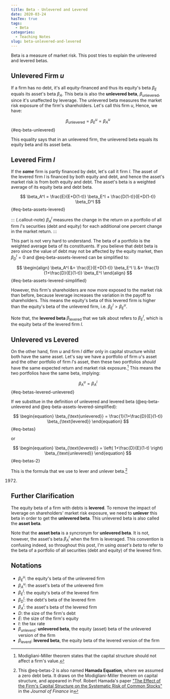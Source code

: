 ```yaml
---
title: Beta - Unlevered and Levered
date: 2020-03-24
hasTex: true
tags:
  - Beta
categories:
  - Teaching Notes
slug: beta-unlevered-and-levered
---
```


Beta is a measure of market risk. This post tries to explain the unlevered and levered betas.

<!-- more -->

## Unlevered Firm ***u***

If a firm has no debt, it's all equity-financed and thus its equity's beta
$\beta_{E}$ equals its asset's beta $\beta_{A}$. This beta is also the
**unlevered beta**, $\beta_{\text{unlevered}}$, since it's unaffected by
leverage. The unlevered beta measures the market risk exposure of the firm's
shareholders. Let's call this firm $u$, Hence, we have:

$$
\beta_{\text{unlevered}}=\beta_E^u=\beta_A^u
$$ {#eq-beta-unlevered}

This equality says that in an unlevered firm, the unlevered beta equals its
equity beta and its asset beta.

## Levered Firm ***l***

If the ***same*** firm is partly financed by debt, let's call it firm $l$. The
asset of the levered firm $l$ is financed by both equity and debt, and hence the
asset's market risk is from both equity and debt. The asset's beta is a weighted
average of its equity beta and debt beta.

$$
\beta_A^l = \frac{E}{E+D(1-t)} \beta_E^l + \frac{D(1-t)}{E+D(1-t)} \beta_D^l
$$ {#eq-beta-assets-levered}

::: {.callout-note}
$\beta_A^l$ measures the change in the return on a portfolio of all firm
$l$'s securities (debt and equity) for each additional one percent change in
the market return.
:::

This part is not very hard to understand. The beta of a portfolio is the
weighted average beta of its constituents. If you believe that debt beta is zero
since the value of debt may not be affected by the equity market, then
$\beta_D^l=0$ and @eq-beta-assets-levered can be simplified to:

$$
\begin{align}
\beta_A^l &= \frac{E}{E+D(1-t)} \beta_E^l \\
    &= \frac{1}{1+\frac{D}{E}(1-t)} \beta_E^l
\end{align}
$$ {#eq-beta-assets-levered-simplified}

However, this firm's shareholders are now more exposed to the market risk than
before, because leverage increases the variation in the payoff to shareholders.
This means the equity's beta of this levered firm is higher than the equity's
beta of the unlevered firm, i.e. $\beta_E^l>\beta_E^u$.

Note that, the **levered beta** $\beta_{\text{levered}}$ that we talk about
refers to $\beta_E^l$, which is the equity beta of the levered firm $l$.

## Unlevered vs Levered

On the other hand, firm $u$ and firm $l$ differ only in capital structure whilst
both have the same asset. Let's say we have a portfolio of firm $u$'s asset and
the other portfolio of firm $l$'s asset, then these two portfolios *should* have
the same expected return and market risk exposure.[^1] This means the two
portfolios have the same beta, implying:

$$\begin{equation}\beta_A^u = \beta_A^l \end{equation}$$ {#eq-betas-levered-unlevered}

If we substitue in the definition of unlevered and levered beta (@eq-beta-unlevered
and @eq-beta-assets-levered-simplified):

$$
\begin{equation}
\beta_{\text{unlevered}} =  \frac{1}{1+\frac{D}{E}(1-t)} \beta_{\text{levered}}
\end{equation}
$$ {#eq-betas}

or

$$
\begin{equation} \beta_{\text{levered}} =  \left( 1+\frac{D}{E}(1-t) \right)
\beta_{\text{unlevered}} \end{equation}
$$ {#eq-betas-2}

This is the formula that we use to lever and unlever beta.[^2]

[^2]: This @eq-betas-2 is also named **Hamada Equation**, where we assumed a zero
debt beta. It draws on the Modigliani-Miller theorem on capital structure, and
appeared in Prof. Robert Hamada's paper ["The Effect of the Firm's Capital
Structure on the Systematic Risk of Common
Stocks"](https://www.jstor.org/stable/2978486) in the *Journal of Finance* in
1972.

## Further Clarification

The equity beta of a firm with debts is **levered**. To remove the impact of
leverage on shareholders' market risk exposure, we need to **unlever** this beta
in order to get the **unlevered beta**. This unlevered beta is also called the
**asset beta**.

Note that the **asset beta** is a syncronym for **unlevered beta**. It is not,
however, the asset's beta $\beta_A^l$ when the firm is leveraged. 
This convention is confusing indeed, so throughout this post, I'm
using *asset's beta* to refer to the beta of a portfolio of all securities (debt
and equity) of the levered firm.

<!-- To acquire a certain set of assets, the firm can choose to either finance 
through equity only, or using a combination of equity and debt, which should 
not affect how these assets are valued.[^1]  -->


## Notations

- $\beta_E^u$: the equity's beta of the unlevered firm
- $\beta_A^u$: the asset's beta of the unlevered firm
- $\beta_E^l$: the equity's beta of the levered firm
- $\beta_D^l$: the debt's beta of the levered firm
- $\beta_A^l$: the asset's beta of the levered firm
- $D$: the size of the firm's debt
- $E$: the size of the firm's equity
- $t$: the tax rate
- $\beta_{\text{unleverd}}$: **unlevered beta**, the equity (asset) beta of the
  unlevered version of the firm
- $\beta_{\text{leverd}}$: **levered beta**, the equity beta of the levered
  version of the firm
  

[^1]: Modigliani-Miller theorem states that the capital structure should not
affect a firm's value.
